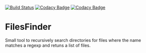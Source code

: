 [![Build Status](https://travis-ci.com/brajjan79/FilesFinder.svg?branch=main)](https://travis-ci.com/brajjan79/FilesFinder)
[![Codacy Badge](https://app.codacy.com/project/badge/Grade/f8a038a363184bd2a112d31111d99452)](https://www.codacy.com/gh/brajjan79/FilesFinder/dashboard?utm_source=github.com&amp;utm_medium=referral&amp;utm_content=brajjan79/FilesFinder&amp;utm_campaign=Badge_Grade)
[![Codacy Badge](https://app.codacy.com/project/badge/Coverage/f8a038a363184bd2a112d31111d99452)](https://www.codacy.com/gh/brajjan79/FilesFinder/dashboard?utm_source=github.com&amp;utm_medium=referral&amp;utm_content=brajjan79/FilesFinder&amp;utm_campaign=Badge_Coverage)
# FilesFinder
Small tool to recursively search directories for files where the name matches a regexp and retuns a list of files.
